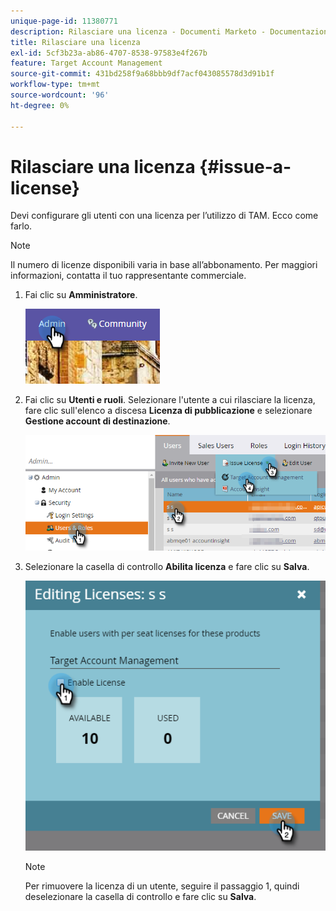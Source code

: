 ```yaml
---
unique-page-id: 11380771
description: Rilasciare una licenza - Documenti Marketo - Documentazione del prodotto
title: Rilasciare una licenza
exl-id: 5cf3b23a-ab86-4707-8538-97583e4f267b
feature: Target Account Management
source-git-commit: 431bd258f9a68bbb9df7acf043085578d3d91b1f
workflow-type: tm+mt
source-wordcount: '96'
ht-degree: 0%

---
```


# Rilasciare una licenza {#issue-a-license}

Devi configurare gli utenti con una licenza per l’utilizzo di TAM. Ecco come farlo.

>[!NOTE]
>
>Il numero di licenze disponibili varia in base all’abbonamento. Per maggiori informazioni, contatta il tuo rappresentante commerciale.

1. Fai clic su **Amministratore**.

   ![](assets/issue-a-license-1.png)

1. Fai clic su **Utenti e ruoli**. Selezionare l&#39;utente a cui rilasciare la licenza, fare clic sull&#39;elenco a discesa **Licenza di pubblicazione** e selezionare **Gestione account di destinazione**.

   ![](assets/issue-a-license-2.png)

1. Selezionare la casella di controllo **Abilita licenza** e fare clic su **Salva**.

   ![](assets/issue-a-license-3.png)

   >[!NOTE]
   >
   >Per rimuovere la licenza di un utente, seguire il passaggio 1, quindi deselezionare la casella di controllo e fare clic su **Salva**.
